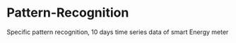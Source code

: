 # Pattern-Recognition
Specific pattern recognition, 10 days time series data of smart Energy meter 
